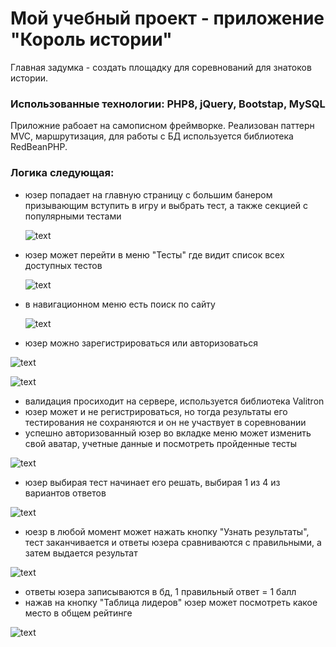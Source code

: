 # Мой учебный проект - приложение "Король истории"

Главная задумка - создать площадку для соревнований для знатоков истории.

### Использованные технологии: PHP8, jQuery, Bootstap, MySQL

Приложние рабоает на самописном фреймворке. Реализован паттерн MVC, маршрутизация, для работы с БД используется библиотека RedBeanPHP.

### Логика следующая:
- юзер попадает на главную страницу с большим банером призывающим вступить в игру и выбрать тест, а также секцией с популярными тестами
  
  ![text](https://ibb.co/NsQHsLM)
- юзер может перейти в меню "Тесты" где видит список всех доступных тестов
  
  ![text](https://cloud.mail.ru/public/GZwE/HVthBjuSr/2023-07-21_15-02-07.png)
- в навигационном меню есть поиск по сайту
  
  ![text](https://cloud.mail.ru/public/GZwE/HVthBjuSr/2023-07-21_15-02-30.png)
- юзер можно зарегистрироваться или авторизоваться
  
 ![text](https://cloud.mail.ru/public/GZwE/HVthBjuSr/2023-07-21_15-09-26.png)
 
 ![text](https://cloud.mail.ru/public/GZwE/HVthBjuSr/2023-07-21_15-07-53.png)
- валидация просиходит на сервере, используется библиотека Valitron
- юзер может и не регистрироваться, но тогда результаты его тестирования не сохраняются и он не участвует в соревновании
- успешно авторизованный юзер во вкладке меню может изменить свой аватар, учетные данные и посмотреть пройденные тесты

 ![text](https://cloud.mail.ru/public/GZwE/HVthBjuSr/2023-07-21_15-05-27.png)
- юзер выбирая тест начинает его решать, выбирая 1 из 4 из вариантов ответов
  
 ![text](https://cloud.mail.ru/public/GZwE/HVthBjuSr/2023-07-21_15-03-43.png)
- юезр в любой момент может нажать кнопку "Узнать результаты", тест заканчивается и ответы юзера сравниваются с правильными, а затем выдается результат
  
 ![text](https://cloud.mail.ru/public/GZwE/HVthBjuSr/2023-07-21_15-04-18.png)
- ответы юзера записываются в бд, 1 правильный ответ = 1 балл
- нажав на кнопку "Таблица лидеров" юзер может посмотреть какое место в общем рейтинге

![text](https://cloud.mail.ru/public/GZwE/HVthBjuSr/2023-07-24_12-42-13.png)
